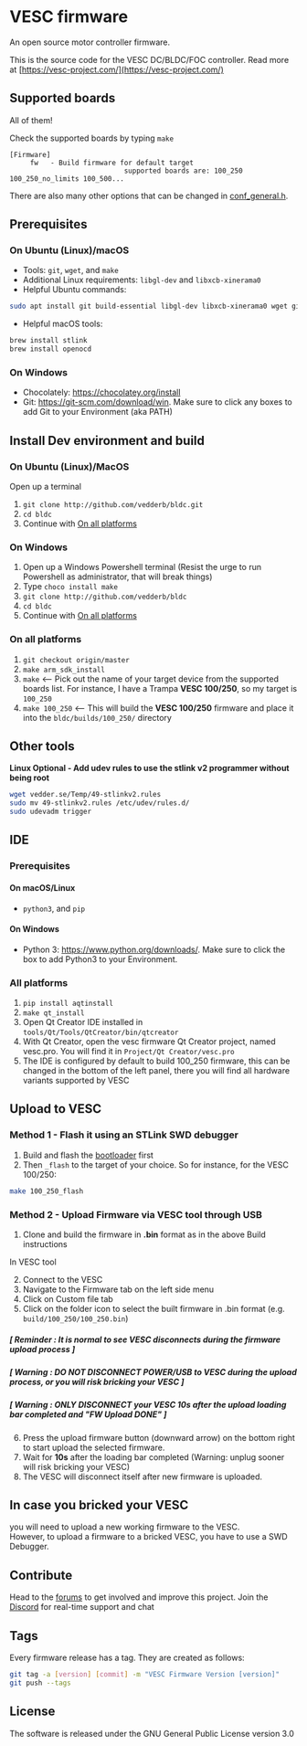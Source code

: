 # VESC firmware

An open source motor controller firmware.

This is the source code for the VESC DC/BLDC/FOC controller. Read more at
[https://vesc-project.com/](https://vesc-project.com/)

## Supported boards

All of them!

Check the supported boards by typing `make`

```
[Firmware]
     fw   - Build firmware for default target
                            supported boards are: 100_250 100_250_no_limits 100_500...
```

There are also many other options that can be changed in [conf_general.h](conf_general.h).

## Prerequisites

### On Ubuntu (Linux)/macOS
- Tools: `git`, `wget`, and `make`
- Additional Linux requirements: `libgl-dev` and `libxcb-xinerama0`
- Helpful Ubuntu commands:
```bash
sudo apt install git build-essential libgl-dev libxcb-xinerama0 wget git-gui
```
- Helpful macOS tools: 

```bash
brew install stlink
brew install openocd
```

### On Windows
- Chocolately: https://chocolatey.org/install
- Git: https://git-scm.com/download/win. Make sure to click any boxes to add Git to your Environment (aka PATH)

## Install Dev environment and build

### On Ubuntu (Linux)/MacOS
Open up a terminal
1.  `git clone http://github.com/vedderb/bldc.git`
2.  `cd bldc`
3.  Continue with [On all platforms](#on-all-platforms)

### On Windows

1.  Open up a Windows Powershell terminal (Resist the urge to run Powershell as administrator, that will break things)
2.  Type `choco install make`
3.  `git clone http://github.com/vedderb/bldc`
4.  `cd bldc`
5.  Continue with [On all platforms](#on-all-platforms)

### On all platforms

1.  `git checkout origin/master`
2.  `make arm_sdk_install`
3.  `make` <-- Pick out the name of your target device from the supported boards list. For instance, I have a Trampa **VESC 100/250**, so my target is `100_250`
4.   `make 100_250` <-- This will build the **VESC 100/250** firmware and place it into the `bldc/builds/100_250/` directory

## Other tools

**Linux Optional - Add udev rules to use the stlink v2 programmer without being root**
```bash
wget vedder.se/Temp/49-stlinkv2.rules
sudo mv 49-stlinkv2.rules /etc/udev/rules.d/
sudo udevadm trigger
```

## IDE
### Prerequisites
#### On macOS/Linux

- `python3`, and `pip`

#### On Windows
- Python 3: https://www.python.org/downloads/. Make sure to click the box to add Python3 to your Environment.

### All platforms

1.  `pip install aqtinstall`
2.  `make qt_install`
3.  Open Qt Creator IDE installed in `tools/Qt/Tools/QtCreator/bin/qtcreator`
4.  With Qt Creator, open the vesc firmware Qt Creator project, named vesc.pro. You will find it in `Project/Qt Creator/vesc.pro`
5.  The IDE is configured by default to build 100_250 firmware, this can be changed in the bottom of the left panel, there you will find all hardware variants supported by VESC

## Upload to VESC
### Method 1 - Flash it using an STLink SWD debugger

1.  Build and flash the [bootloader](https://github.com/vedderb/bldc-bootloader) first
2.  Then `_flash` to the target of your choice. So for instance, for the VESC 100/250: 
```bash
make 100_250_flash
```

### Method 2 - Upload Firmware via VESC tool through USB

1.  Clone and build the firmware in **.bin** format as in the above Build instructions

In VESC tool

2.  Connect to the VESC
3.  Navigate to the Firmware tab on the left side menu 
4.  Click on Custom file tab
5.  Click on the folder icon to select the built firmware in .bin format (e.g. `build/100_250/100_250.bin`)

##### [ Reminder : It is normal to see VESC disconnects during the firmware upload process ]  
#####  **[ Warning : DO NOT DISCONNECT POWER/USB to VESC during the upload process, or you will risk bricking your VESC ]**  
#####  **[ Warning : ONLY DISCONNECT your VESC 10s after the upload loading bar completed and "FW Upload DONE" ]**

6.  Press the upload firmware button (downward arrow) on the bottom right to start upload the selected firmware.
7.  Wait for **10s** after the loading bar completed (Warning: unplug sooner will risk bricking your VESC)
8.  The VESC will disconnect itself after new firmware is uploaded.

## In case you bricked your VESC
you will need to upload a new working firmware to the VESC.  
However, to upload a firmware to a bricked VESC, you have to use a SWD Debugger.


## Contribute

Head to the [forums](https://vesc-project.com/forum) to get involved and improve this project.
Join the [Discord](https://discord.gg/JgvV5NwYts) for real-time support and chat

## Tags

Every firmware release has a tag. They are created as follows:

```bash
git tag -a [version] [commit] -m "VESC Firmware Version [version]"
git push --tags
```

## License

The software is released under the GNU General Public License version 3.0
